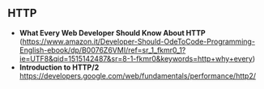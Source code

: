 HTTP
----

- **What Every Web Developer Should Know About HTTP** (https://www.amazon.it/Developer-Should-OdeToCode-Programming-English-ebook/dp/B0076Z6VMI/ref=sr_1_fkmr0_1?ie=UTF8&qid=1515142487&sr=8-1-fkmr0&keywords=http+why+every)
- **Introduction to HTTP/2** https://developers.google.com/web/fundamentals/performance/http2/
